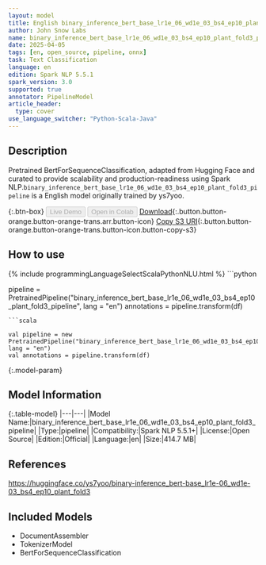 ```yaml
---
layout: model
title: English binary_inference_bert_base_lr1e_06_wd1e_03_bs4_ep10_plant_fold3_pipeline pipeline BertForSequenceClassification from ys7yoo
author: John Snow Labs
name: binary_inference_bert_base_lr1e_06_wd1e_03_bs4_ep10_plant_fold3_pipeline
date: 2025-04-05
tags: [en, open_source, pipeline, onnx]
task: Text Classification
language: en
edition: Spark NLP 5.5.1
spark_version: 3.0
supported: true
annotator: PipelineModel
article_header:
  type: cover
use_language_switcher: "Python-Scala-Java"
---
```


## Description

Pretrained BertForSequenceClassification, adapted from Hugging Face and curated to provide scalability and production-readiness using Spark NLP.`binary_inference_bert_base_lr1e_06_wd1e_03_bs4_ep10_plant_fold3_pipeline` is a English model originally trained by ys7yoo.

{:.btn-box}
<button class="button button-orange" disabled>Live Demo</button>
<button class="button button-orange" disabled>Open in Colab</button>
[Download](https://s3.amazonaws.com/auxdata.johnsnowlabs.com/public/models/binary_inference_bert_base_lr1e_06_wd1e_03_bs4_ep10_plant_fold3_pipeline_en_5.5.1_3.0_1743822025238.zip){:.button.button-orange.button-orange-trans.arr.button-icon}
[Copy S3 URI](s3://auxdata.johnsnowlabs.com/public/models/binary_inference_bert_base_lr1e_06_wd1e_03_bs4_ep10_plant_fold3_pipeline_en_5.5.1_3.0_1743822025238.zip){:.button.button-orange.button-orange-trans.button-icon.button-copy-s3}

## How to use



<div class="tabs-box" markdown="1">
{% include programmingLanguageSelectScalaPythonNLU.html %}
```python

pipeline = PretrainedPipeline("binary_inference_bert_base_lr1e_06_wd1e_03_bs4_ep10_plant_fold3_pipeline", lang = "en")
annotations =  pipeline.transform(df)   

```
```scala

val pipeline = new PretrainedPipeline("binary_inference_bert_base_lr1e_06_wd1e_03_bs4_ep10_plant_fold3_pipeline", lang = "en")
val annotations = pipeline.transform(df)

```
</div>

{:.model-param}
## Model Information

{:.table-model}
|---|---|
|Model Name:|binary_inference_bert_base_lr1e_06_wd1e_03_bs4_ep10_plant_fold3_pipeline|
|Type:|pipeline|
|Compatibility:|Spark NLP 5.5.1+|
|License:|Open Source|
|Edition:|Official|
|Language:|en|
|Size:|414.7 MB|

## References

https://huggingface.co/ys7yoo/binary-inference_bert-base_lr1e-06_wd1e-03_bs4_ep10_plant_fold3

## Included Models

- DocumentAssembler
- TokenizerModel
- BertForSequenceClassification